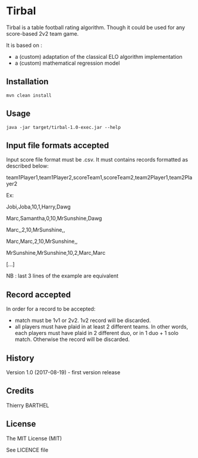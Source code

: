 # Tirbal
 
Tirbal is a table football rating algorithm. 
Though it could be used for any score-based 2v2 team game.

It is based on : 
* a (custom) adaptation of the classical ELO algorithm implementation
* a (custom) mathematical regression model

 
## Installation
 
`mvn clean install`
 
## Usage
 
`java -jar target/tirbal-1.0-exec.jar --help`

## Input file formats accepted

Input score file format must be .csv.
It must contains records formatted as described below:

team1Player1,team1Player2,scoreTeam1,scoreTeam2,team2Player1,team2Player2

Ex:

Jobi,Joba,10,1,Harry,Dawg

Marc,Samantha,0,10,MrSunshine,Dawg

Marc,,2,10,MrSunshine,,

Marc,Marc,2,10,MrSunshine,,

MrSunshine,MrSunshine,10,2,Marc,Marc

[...]

NB : last 3 lines of the example are equivalent

## Record accepted
 
In order for a record to be accepted:
* match must be 1v1 or 2v2. 1v2 record will be discarded.
* all players must have plaid in at least 2 different teams. In other words, each players must have plaid in 2 different duo, or in 1 duo + 1 solo match. Otherwise the record will be discarded.
 
## History
 
Version 1.0 (2017-08-19) - first version release
 
## Credits
 
Thierry BARTHEL
 
## License
 
The MIT License (MIT)

See LICENCE file
